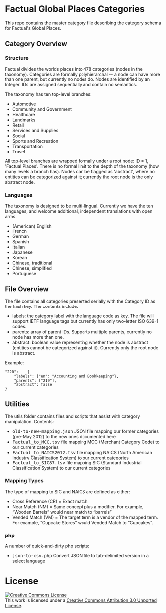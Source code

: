 # Factual Global Places Categories
This repo contains the master category file describing the category schema for Factual's Global Places.

## Category Overview
### Structure
Factual divides the worlds places into 478 categories (nodes in the taxonomy).  Categories are formally polyhierarchal -- a node can have more than one parent, but currently no nodes do. Nodes are identified by an Integer.  IDs are assigned sequentially and contain no semantics. 

The taxonomy has ten top-level branches:

*   Automotive
*   Community and Government
*   Healthcare
*   Landmarks
*   Retail
*   Services and Supplies
*   Social
*   Sports and Recreation
*   Transportation
*   Travel

All top-level branches are wrapped formally under a root node: ID = 1, 'Factual Places'.  There is no formal limit to the depth of the taxonomy (how many levels a branch has).  Nodes can be flagged as 'abstract', where no entities can be categorized against it; currently the root node is the only abstract node.

### Languages
The taxonomy is designed to be multi-lingual.  Currently we have the ten languages, and welcome additional, independent translations with open arms.

* (American) English
* French
* German
* Spanish
* Italian
* Japanese
* Korean
* Chinese, traditional
* Chinese, simplified
* Portuguese

## File Overview
The file contains all categories presented serially with the Category ID as the hash key.  The contents include:

*   labels: the category label with the language code as key.  The file will support IETF language tags but currently has only two-letter ISO 639-1 codes.
*   parents: array of parent IDs.  Supports multiple parents, currently no node has more than one.
*   abstract: boolean value representing whether the node is abstract (entities cannot be categorized against it). Currently only the root node is abstract.

Example:

	"220":    {
		"labels": {"en": "Accounting and Bookkeeping"},
		"parents": ["219"],
		"abstract": false
	}

## Utilities
The utils folder contains files and scripts that assist with category manipulation.  Contents:

*   <tt>old-to-new-mapping.json</tt> JSON file mapping our former categories (pre-May 2012) to the new ones documented here
*   <tt>Factual_to_MCC.tsv</tt> file mapping MCC (Merchant Category Code) to our current categories
*   <tt>Factual_to_NAICS2012.tsv</tt> file mapping NAICS (North American Industry Classification System) to our current categories
*   <tt>Factual_to_SIC87.tsv</tt> file mapping SIC (Standard Industrial Classification System) to our current categories                               

### Mapping Types
The type of mapping to SIC and NAICS are defined as either: 
* Cross Reference (CR) = Exact match
* Near Match (NM) = Same concept plus a modifier. For example, “Wooden Barrels” would near match to “barrels”
* Vended Match (VM) = The target term is a vendor of the mapped term. For example, “Cupcake Stores” would Vended Match to “Cupcakes”.

### php
A number of quick-and-dirty php scripts:

*   <tt>json-to-csv.php</tt> Convert JSON file to tab-delimited version in a select language

# License
<a rel="license" href="http://creativecommons.org/licenses/by/3.0/"><img alt="Creative Commons License" style="border-width:0" src="http://i.creativecommons.org/l/by/3.0/88x31.png" /></a><br />This work is licensed under a <a rel="license" href="http://creativecommons.org/licenses/by/3.0/">Creative Commons Attribution 3.0 Unported License</a>.
